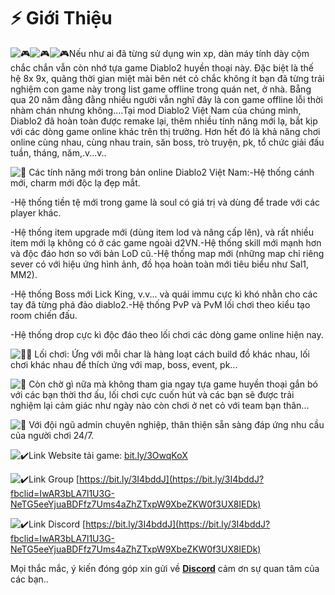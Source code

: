 # ⚡ Giới Thiệu

![🎮](https://static.xx.fbcdn.net/images/emoji.php/v9/t88/1.5/16/1f3ae.png)![🎮](https://static.xx.fbcdn.net/images/emoji.php/v9/t88/1.5/16/1f3ae.png)![🎮](https://static.xx.fbcdn.net/images/emoji.php/v9/t88/1.5/16/1f3ae.png)Nếu như ai đã từng sử dụng win xp, dàn máy tính dày cộm chắc chắn vẫn còn nhớ tựa game Diablo2 huyền thoại này. Đặc biệt là thế hệ 8x 9x, quãng thời gian miệt mài bên nét cỏ chắc không ít bạn đã từng trải nghiệm con game này trong list game offline trong quán net, ở nhà. Bẵng qua 20 năm đằng đằng nhiều người vẫn nghĩ đây là con game offline lỗi thời nhàm chán nhưng không....Tại mod Diablo2 Việt Nam của chúng mình, Diablo2 đã hoàn toàn được remake lại, thêm nhiều tính năng mới lạ, bắt kịp với các dòng game online khác trên thị trường. Hơn hết đó là khả năng chơi online cùng nhau, cùng nhau train, săn boss, trò truyện, pk, tổ chức giải đấu tuần, tháng, năm,.v...v..

![🤩](https://static.xx.fbcdn.net/images/emoji.php/v9/tb1/1.5/16/1f929.png) Các tính năng mới trong bản online Diablo2 Việt Nam:-Hệ thống cánh mới, charm mới độc lạ đẹp mắt.

\-Hệ thống tiền tệ mới trong game là soul có giá trị và dùng để trade với các player khác.

\-Hệ thống item upgrade mới (dùng item lod và nâng cấp lên), và rất nhiều item mới lạ không có ở các game ngoài d2VN.-Hệ thống skill mới mạnh hơn và độc đáo hơn so với bản LoD cũ.-Hệ thống map mới (những map chỉ riêng sever có với hiệu ứng hình ảnh, đồ họa hoàn toàn mới tiêu biểu như Sal1, MM2).

\-Hệ thống Boss mới Lick King, v.v... và quái immu cực kì khó nhằn cho các tay đã từng phá đảo diablo2.-Hệ thống PvP và PvM lối chơi theo kiểu tạo room chiến đấu.

\-Hệ thống drop cực kì độc đáo theo lối chơi các dòng game online hiện nay.

![🧛‍♂️](https://static.xx.fbcdn.net/images/emoji.php/v9/t98/1.5/16/1f9db\_200d\_2642.png) Lối chơi: Ứng với mỗi char là hàng loạt cách build đồ khác nhau, lối chơi khác nhau để thích ứng với map, boss, event, pk...

![🎩](https://static.xx.fbcdn.net/images/emoji.php/v9/t5c/1.5/16/1f3a9.png) Còn chờ gì nữa mà không tham gia ngay tựa game huyền thoại gắn bó với các bạn thời thơ ấu, lối chơi cực cuốn hút và các bạn sẽ được trải nghiệm lại cảm giác như ngày nào còn chơi ở net cỏ với team bạn thân...

![🧕](https://static.xx.fbcdn.net/images/emoji.php/v9/tbb/1.5/16/1f9d5.png) Với đội ngũ admin chuyên nghiệp, thân thiện sẵn sàng đáp ứng nhu cầu của người chơi 24/7.

![✔️](https://static.xx.fbcdn.net/images/emoji.php/v9/td8/1.5/16/2714.png)Link Website tải game: [bit.ly/3OwqKoX](https://l.facebook.com/l.php?u=https%3A%2F%2Fbit.ly%2F3OwqKoX%3Ffbclid%3DIwAR2IVMeKouKS1Uwa3nAiSIQqkehVGVqtUYKzn0nPO88wmiWlCLhAMEE8ZHM\&h=AT0McmJL7pulfH7cww2u5xIWMUJF\_G-inL63hKXoB3jMOBEBRYJ7apEmqUZUtLcGfIRksBhzz7nchyxciDWG03YvgU0NrO4oHCLs2uko1nwvSahQZeBLDSVj50Y1uPoqpXBj&\_\_tn\_\_=-UK-R\&c\[0]=AT28UBeU6rCO1G7Wyii\_bgsa9hR\_ISDUnXM5czQPut14xf2eDjKBbqY4\_n03BrO7tOo3VzTijFLpS4ibiaMr9KBskwCzLH9bmplph0jEQt2eXzpTkM8F8DSj7oro92bZn3UFg6s4csXzTha3b12lRU7Q-JPpZA)

![✔️](https://static.xx.fbcdn.net/images/emoji.php/v9/td8/1.5/16/2714.png)Link Group [https://bit.ly/3I4bddJ](https://bit.ly/3I4bddJ?fbclid=IwAR3bLA7l1U3G-NeTG5eeYjuaBDFfz7Ums4aZhZTxpW9XbeZKW0f3UX8IEDk)

![✔️](https://static.xx.fbcdn.net/images/emoji.php/v9/td8/1.5/16/2714.png)Link Discord [https://bit.ly/3I4bddJ](https://bit.ly/3I4bddJ?fbclid=IwAR3bLA7l1U3G-NeTG5eeYjuaBDFfz7Ums4aZhZTxpW9XbeZKW0f3UX8IEDk)

Mọi thắc mắc, ý kiến đóng góp xin gửi về [**Discord**](https://discord.gg/PysEHFWQ) cảm ơn sự quan tâm của các bạn..
